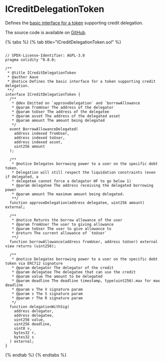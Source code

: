 # ICreditDelegationToken

Defines the [basic interface for a token]((../protocol/tokenization/base/debttokenbase.md)) supporting credit delegation.

The source code is available on [GitHub](https://github.com/aave/aave-v3-core/blob/master/contracts/interfaces/ICreditDelegationToken.sol).

{% tabs %}
{% tab title="ICreditDelegationToken.sol" %}
```solidity

// SPDX-License-Identifier: AGPL-3.0
pragma solidity ^0.8.0;

/**
 * @title ICreditDelegationToken
 * @author Aave
 * @notice Defines the basic interface for a token supporting credit delegation.
 **/
interface ICreditDelegationToken {
  /**
   * @dev Emitted on `approveDelegation` and `borrowAllowance
   * @param fromUser The address of the delegator
   * @param toUser The address of the delegatee
   * @param asset The address of the delegated asset
   * @param amount The amount being delegated
   */
  event BorrowAllowanceDelegated(
    address indexed fromUser,
    address indexed toUser,
    address indexed asset,
    uint256 amount
  );

  /**
   * @notice Delegates borrowing power to a user on the specific debt token.
   * Delegation will still respect the liquidation constraints (even if delegated, a
   * delegatee cannot force a delegator HF to go below 1)
   * @param delegatee The address receiving the delegated borrowing power
   * @param amount The maximum amount being delegated.
   **/
  function approveDelegation(address delegatee, uint256 amount) external;

  /**
   * @notice Returns the borrow allowance of the user
   * @param fromUser The user to giving allowance
   * @param toUser The user to give allowance to
   * @return The current allowance of `toUser`
   **/
  function borrowAllowance(address fromUser, address toUser) external view returns (uint256);

  /**
   * @notice Delegates borrowing power to a user on the specific debt token via ERC712 signature
   * @param delegator The delegator of the credit
   * @param delegatee The delegatee that can use the credit
   * @param value The amount to be delegated
   * @param deadline The deadline timestamp, type(uint256).max for max deadline
   * @param v The V signature param
   * @param s The S signature param
   * @param r The R signature param
   */
  function delegationWithSig(
    address delegator,
    address delegatee,
    uint256 value,
    uint256 deadline,
    uint8 v,
    bytes32 r,
    bytes32 s
  ) external;
}

```
{% endtab %}
{% endtabs %}